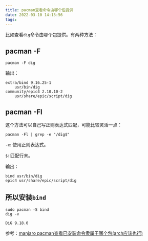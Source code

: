 ```yaml
---
title: pacman查看命令由哪个包提供
date: 2022-03-10 14:13:56
tags:
---
```


比如查看`dig`命令由哪个包提供。有两种方法：

## pacman -F

```shell
pacman -F dig
```

输出：

```text
extra/bind 9.16.25-1
    usr/bin/dig
community/epic4 2.10.10-2
    usr/share/epic/script/dig
```

## pacman -Fl

这个方法可以自己写正则表达式匹配，可能比较灵活一点：

```shell
pacman -Fl | grep -e "/dig$"
```

`-e`: 使用正则表达式。

`$`: 匹配行末。

输出：

```text
bind usr/bin/dig
epic4 usr/share/epic/script/dig
```

## 所以安装`bind`

```shell
sudo pacman -S bind
dig -v
```

```text
DiG 9.18.0
```

参考：[manjaro pacman查看已安装命令隶属于哪个包(arch应该也行)](https://blog.csdn.net/LoveZoeAyo/article/details/107096964)
